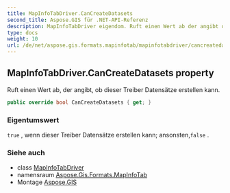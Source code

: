 ```yaml
---
title: MapInfoTabDriver.CanCreateDatasets
second_title: Aspose.GIS für .NET-API-Referenz
description: MapInfoTabDriver eigendom. Ruft einen Wert ab der angibt ob dieser Treiber Datensätze erstellen kann.
type: docs
weight: 10
url: /de/net/aspose.gis.formats.mapinfotab/mapinfotabdriver/cancreatedatasets/
---
```

## MapInfoTabDriver.CanCreateDatasets property

Ruft einen Wert ab, der angibt, ob dieser Treiber Datensätze erstellen kann.

```csharp
public override bool CanCreateDatasets { get; }
```

### Eigentumswert

`true` , wenn dieser Treiber Datensätze erstellen kann; ansonsten,`false` .

### Siehe auch

* class [MapInfoTabDriver](../)
* namensraum [Aspose.Gis.Formats.MapInfoTab](../../mapinfotabdriver/)
* Montage [Aspose.GIS](../../../)


